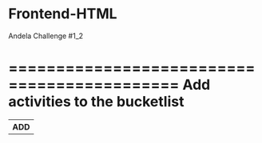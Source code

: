 # Frontend-HTML
Andela Challenge #1_2

============================================
Add activities to the bucketlist
============================================
<table style="width:20%">
 <th> ADD </th>
